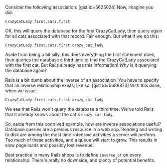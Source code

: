 Consider the following association: [gist id=5625024] Now, imagine you did:

    CrazyCatLady.first.cats.first

OK, this will query the database for the first CrazyCatLady, then query again for all cats associated with that record. Fair enough. But what if we do this:

    CrazyCatLady.first.cats.first.crazy_cat_lady

Aside from being a bit silly, this does everything the first statement does, then queries the database a third time to find the CrazyCatLady associated with the first cat. But Rails already has this information! *Why* is it querying the database again?

Rails is a bit dumb about the inverse of an association. You have to specify that an inverse relationship exists, like so: [gist id=5688873] With this done, when we issue:

    CrazyCatLady.first.cats.first.crazy_cat_lady

We see that Rails won't query the database a third time. We've told Rails that it already knows about the cat's `crazy_cat_lady`.

So, aside from this contrived example, how are inverse associations useful? Database queries are a precious resource in a web app. Reading and writing to disk are among the most time-intensive activities a server will perform. Too much of these activities, and a queue will start to grow. This results in slow page loads and possibly lost revenue.

Best practice in many Rails shops is to define `inverse_of` on every relationship. There's really no downside, and plenty of potential benefits.
